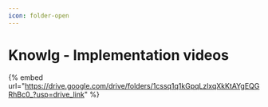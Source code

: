 ```yaml
---
icon: folder-open
---
```


# Knowlg - Implementation videos



{% embed url="https://drive.google.com/drive/folders/1cssq1q1kGpqLzlxqXkKtAYgEQGRhBc0_?usp=drive_link" %}

